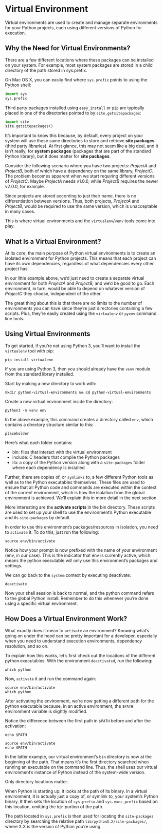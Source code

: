 # Virtual Environment

Virtual environments are used to create and manage separate environments for your Python projects, each using different versions of Python for execution.

## Why the Need for Virtual Environments?

There are a few different locations where these packages can be installed on your system. For example, most system packages are stored in a child directory of the path stored in sys.prefix.

On Mac OS X, you can easily find where `sys.prefix` points to using the Python shell:

```python
import sys
sys.prefix
```

Third party packages installed using `easy_install` or `pip` are typically placed in one of the directories pointed to by `site.getsitepackages`:

```python
import site
site.getsitepackages()
```

It’s important to know this because, by default, every project on your system will use these same directories to store and retrieve **site packages** (third party libraries). At first glance, this may not seem like a big deal, and it isn’t really, for **system packages** (packages that are part of the standard Python library), but it does matter for **site packages**.

Consider the following scenario where you have two projects: *ProjectA* and *ProjectB*, both of which have a dependency on the same library, *ProjectC*. The problem becomes apparent when we start requiring different versions of *ProjectC*. Maybe *ProjectA* needs v1.0.0, while *ProjectB* requires the newer v2.0.0, for example.

Since projects are stored according to just their name, there is no differentiation between versions. Thus, both projects, *ProjectA* and *ProjectB*, would be required to use the same version, which is unacceptable in many cases.

This is where virtual environments and the `virtualenv`/`venv` tools come into play.

## What Is a Virtual Environment?

At its core, the main purpose of Python virtual environments is to create an isolated environment for Python projects. This means that each project can have its own dependencies, regardless of what dependencies every other project has.

In our little example above, we’d just need to create a separate virtual environment for both *ProjectA* and *ProjectB*, and we’d be good to go. Each environment, in turn, would be able to depend on whatever version of *ProjectC* they choose, independent of the other.

The great thing about this is that there are no limits to the number of environments you can have since they’re just directories containing a few scripts. Plus, they’re easily created using the `virtualenv` or `pyenv` command line tools.

## Using Virtual Environments

To get started, if you’re not using Python 3, you’ll want to install the `virtualenv` tool with pip:

```console
pip install virtualenv
```

If you are using Python 3, then you should already have the `venv` module from the standard library installed.

Start by making a new directory to work with:

```console
mkdir python-virtual-environments && cd python-virtual-environments
```

Create a new virtual environment inside the directory:

```console
python3 -m venv env
```

In the above example, this command creates a directory called `env`, which contains a directory structure similar to this:

```console
placeholder
```

Here’s what each folder contains:

- bin: files that interact with the virtual environment
- include: C headers that compile the Python packages
- lib: a copy of the Python version along with a `site-packages` folder where each dependency is installed

Further, there are copies of, or `symlinks` to, a few different Python tools as well as to the Python executables themselves. These files are used to ensure that all Python code and commands are executed within the context of the current environment, which is how the isolation from the global environment is achieved. We’ll explain this in more detail in the next section.

More interesting are the **activate scripts** in the bin directory. These scripts are used to set up your shell to use the environment’s Python executable and its `site-packages` by default.

In order to use this environment’s packages/resources in isolation, you need to `activate` it. To do this, just run the following:

```console
source env/bin/activate
```

Notice how your prompt is now prefixed with the name of your environment (env, in our case). This is the indicator that env is currently active, which means the python executable will only use this environment’s packages and settings.

We can go back to the `system` context by executing deactivate:

```console
deactivate
```

Now your shell session is back to normal, and the python command refers to the global Python install. Remember to do this whenever you’re done using a specific virtual environment.

## How Does a Virtual Environment Work?

What exactly does it mean to `activate` an environment? Knowing what’s going on under the hood can be pretty important for a developer, especially when you need to understand execution environments, dependency resolution, and so on.

To explain how this works, let’s first check out the locations of the different python executables. With the environment `deactivated`, run the following:

```console
which python
```

Now, `activate` it and run the command again:

```console
source env/bin/activate
which python
```

After activating the environment, we’re now getting a different path for the python executable because, in an active environment, the `$PATH` environment variable is slightly modified.

Notice the difference between the first path in `$PATH` before and after the activation:

```console
echo $PATH

source env/bin/activate
echo $PATH
```

In the latter example, our virtual environment’s `bin` directory is now at the beginning of the path. That means it’s the first directory searched when running an executable on the command line. Thus, the shell uses our virtual environment’s instance of Python instead of the system-wide version.

Only directory locations matter.

When Python is starting up, it looks at the path of its binary. In a virtual environment, it is actually just a copy of, or symlink to, your system’s Python binary. It then sets the location of `sys.prefix` and `sys.exec_prefix` based on this location, omitting the `bin` portion of the path.

The path located in `sys.prefix` is then used for locating the `site-packages` directory by searching the relative path `lib/pythonX.X/site-packages/`, where X.X is the version of Python you’re using.
